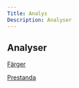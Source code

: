 ```yaml
---
Title: Analys
Description: Analyser
---
```


Analyser
--------

[Färger][colors]

[colors]: %base_url%/analysis/01_colors

[Prestanda][performance]

[performance]: %base_url%/analysis/02_load